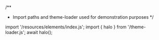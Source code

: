 <!--
type: template
name: import-elements
-->
/**
 * Import paths and theme-loader used for demonstration purposes
 */

import '/resources/elements/index.js';
import { halo } from '/theme-loader.js';
await halo();
